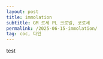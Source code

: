 ```yaml
---
layout: post
title: immolation
subtitle: GM 르세 PL 크로넬, 코로세
permalink: /2025-06-15-immolation/
tag: coc, 다인
---
```


test
